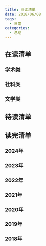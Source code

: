 ```yaml
---
title: 阅读清单
date: 2018/06/08
tags:
  - 日常
categories:
  - 总结
---
```

## 在读清单

### 学术类
<bookNotes :bookType="'academic'"/>

### 社科类
<bookNotes :bookType="'socialSciences'"/>

### 文学类
<bookNotes :bookType="'literature'"/>

## 待读清单

<bookNotes :bookType="'toBeRead'"/>

## 读完清单

### 2024年
<bookNotes :bookType="2024"/>

### 2023年
<bookNotes :bookType="2023"/>

### 2022年
<bookNotes :bookType="2022"/>

### 2021年
<bookNotes :bookType="2021"/>

### 2020年
<bookNotes :bookType="2020"/>

### 2019年
<bookNotes :bookType="2019"/>

### 2018年
<bookNotes :bookType="2018"/>